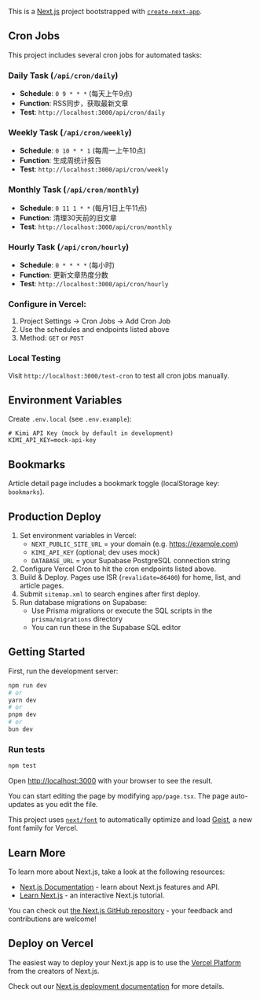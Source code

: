 This is a [Next.js](https://nextjs.org) project bootstrapped with [`create-next-app`](https://nextjs.org/docs/app/api-reference/cli/create-next-app).

## Cron Jobs

This project includes several cron jobs for automated tasks:

### Daily Task (`/api/cron/daily`)
- **Schedule**: `0 9 * * *` (每天上午9点)
- **Function**: RSS同步，获取最新文章
- **Test**: `http://localhost:3000/api/cron/daily`

### Weekly Task (`/api/cron/weekly`)
- **Schedule**: `0 10 * * 1` (每周一上午10点)
- **Function**: 生成周统计报告
- **Test**: `http://localhost:3000/api/cron/weekly`

### Monthly Task (`/api/cron/monthly`)
- **Schedule**: `0 11 1 * *` (每月1日上午11点)
- **Function**: 清理30天前的旧文章
- **Test**: `http://localhost:3000/api/cron/monthly`

### Hourly Task (`/api/cron/hourly`)
- **Schedule**: `0 * * * *` (每小时)
- **Function**: 更新文章热度分数
- **Test**: `http://localhost:3000/api/cron/hourly`

### Configure in Vercel:

1. Project Settings → Cron Jobs → Add Cron Job
2. Use the schedules and endpoints listed above
3. Method: `GET` or `POST`

### Local Testing

Visit `http://localhost:3000/test-cron` to test all cron jobs manually.

## Environment Variables

Create `.env.local` (see `.env.example`):

```
# Kimi API Key (mock by default in development)
KIMI_API_KEY=mock-api-key
```

## Bookmarks

Article detail page includes a bookmark toggle (localStorage key: `bookmarks`).

## Production Deploy

1. Set environment variables in Vercel:
   - `NEXT_PUBLIC_SITE_URL` = your domain (e.g. https://example.com)
   - `KIMI_API_KEY` (optional; dev uses mock)
   - `DATABASE_URL` = your Supabase PostgreSQL connection string
2. Configure Vercel Cron to hit the cron endpoints listed above.
3. Build & Deploy. Pages use ISR (`revalidate=86400`) for home, list, and article pages.
4. Submit `sitemap.xml` to search engines after first deploy.
5. Run database migrations on Supabase:
   - Use Prisma migrations or execute the SQL scripts in the `prisma/migrations` directory
   - You can run these in the Supabase SQL editor

## Getting Started

First, run the development server:

```bash
npm run dev
# or
yarn dev
# or
pnpm dev
# or
bun dev
```

### Run tests

```bash
npm test
```

Open [http://localhost:3000](http://localhost:3000) with your browser to see the result.

You can start editing the page by modifying `app/page.tsx`. The page auto-updates as you edit the file.

This project uses [`next/font`](https://nextjs.org/docs/app/building-your-application/optimizing/fonts) to automatically optimize and load [Geist](https://vercel.com/font), a new font family for Vercel.

## Learn More

To learn more about Next.js, take a look at the following resources:

- [Next.js Documentation](https://nextjs.org/docs) - learn about Next.js features and API.
- [Learn Next.js](https://nextjs.org/learn) - an interactive Next.js tutorial.

You can check out [the Next.js GitHub repository](https://github.com/vercel/next.js) - your feedback and contributions are welcome!

## Deploy on Vercel

The easiest way to deploy your Next.js app is to use the [Vercel Platform](https://vercel.com/new?utm_medium=default-template&filter=next.js&utm_source=create-next-app&utm_campaign=create-next-app-readme) from the creators of Next.js.

Check out our [Next.js deployment documentation](https://nextjs.org/docs/app/building-your-application/deploying) for more details.